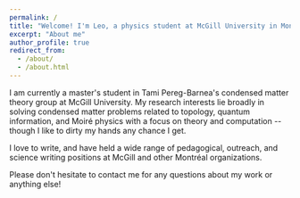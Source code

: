 ```yaml
---
permalink: /
title: "Welcome! I'm Leo, a physics student at McGill University in Montréal."
excerpt: "About me"
author_profile: true
redirect_from: 
  - /about/
  - /about.html
---
```


I am currently a master's student in Tami Pereg-Barnea's condensed matter theory group at McGill University. My research interests lie broadly in solving condensed matter problems related to topology, quantum information, and Moiré physics with a focus on theory and computation -- though I like to dirty my hands any chance I get. 

I love to write, and have held a wide range of pedagogical, outreach, and science writing positions at McGill and other Montréal organizations.

Please don't hesitate to contact me for any questions about my work or anything else!
